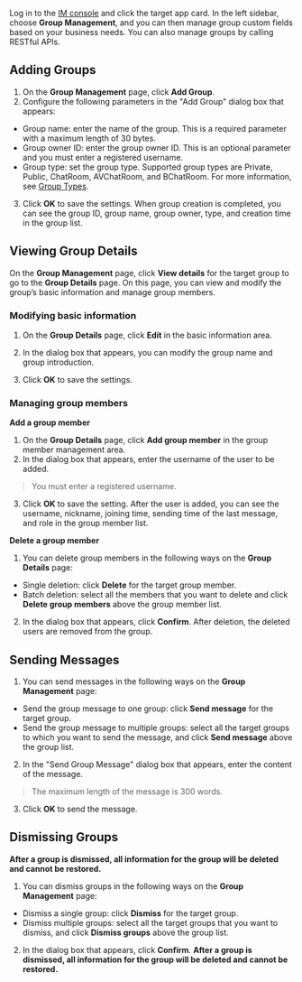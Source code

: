 Log in to the [IM console](https://console.cloud.tencent.com/im) and click the target app card. In the left sidebar, choose **Group Management**, and you can then manage group custom fields based on your business needs.
You can also manage groups by calling RESTful APIs.


## Adding Groups
1. On the **Group Management** page, click **Add Group**.
2. Configure the following parameters in the "Add Group" dialog box that appears:
 - Group name: enter the name of the group. This is a required parameter with a maximum length of 30 bytes.
 - Group owner ID: enter the group owner ID. This is an optional parameter and you must enter a registered username.
 - Group type: set the group type. Supported group types are Private, Public, ChatRoom, AVChatRoom, and BChatRoom. For more information, see [Group Types](https://intl.cloud.tencent.com/document/product/1047/33529#.E7.BE.A4.E7.BB.84.E5.BD.A2.E6.80.81.E4.BB.8B.E7.BB.8D).
3. Click **OK** to save the settings.
 When group creation is completed, you can see the group ID, group name, group owner, type, and creation time in the group list.

## Viewing Group Details
On the **Group Management** page, click **View details** for the target group to go to the **Group Details** page. On this page, you can view and modify the group’s basic information and manage group members.

### Modifying basic information
1. On the **Group Details** page, click **Edit** in the basic information area.
2. In the dialog box that appears, you can modify the group name and group introduction.

3. Click **OK** to save the settings.

### Managing group members
**Add a group member**
1. On the **Group Details** page, click **Add group member** in the group member management area.
2. In the dialog box that appears, enter the username of the user to be added.
 >You must enter a registered username.
 >
3. Click **OK** to save the setting.
 After the user is added, you can see the username, nickname, joining time, sending time of the last message, and role in the group member list.

**Delete a group member**
1. You can delete group members in the following ways on the **Group Details** page:
 - Single deletion: click **Delete** for the target group member.
 - Batch deletion: select all the members that you want to delete and click **Delete group members** above the group member list.
2. In the dialog box that appears, click **Confirm**.
 After deletion, the deleted users are removed from the group.

## Sending Messages
1. You can send messages in the following ways on the **Group Management** page:
 - Send the group message to one group: click **Send message** for the target group.
 - Send the group message to multiple groups: select all the target groups to which you want to send the message, and click **Send message** above the group list.
2. In the "Send Group Message" dialog box that appears, enter the content of the message.
 >The maximum length of the message is 300 words.
 >
3. Click **OK** to send the message.

## Dismissing Groups
**After a group is dismissed, all information for the group will be deleted and cannot be restored.**

1. You can dismiss groups in the following ways on the **Group Management** page:
 - Dismiss a single group: click **Dismiss** for the target group.
 - Dismiss multiple groups: select all the target groups that you want to dismiss, and click **Dismiss groups** above the group list.
2. In the dialog box that appears, click **Confirm**.
 **After a group is dismissed, all information for the group will be deleted and cannot be restored.**
